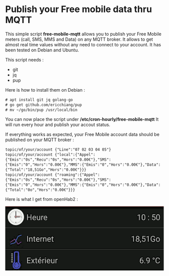 # Publish your Free mobile data thru MQTT

This simple script **free-mobile-mqtt** allows you to publish your Free Mobile meters (call, SMS, MMS and Data) on any MQTT broker.
It allows to get almost real time values without any need to connect to your account.
It has been tested on Debian and Ubuntu.

This script needs :
  * git
  * jq
  * pup

Here is how to install them on Debian :
```
# apt install git jq golang-go
# go get github.com/ericchiang/pup
# mv ~/go/bin/pup /usr/local/bin 
```

You can now place the script under **/etc/cron-hourly/free-mobile-mqtt**
It will run every hour and publish your accout status.

If everything works as expected, your Free Mobile account data should be published on your MQTT broker :
```
topic/of/your/account {"Line":"07 02 03 04 05"}
topic/of/your/account {"local":{"Appel":{"Emis":"0s","Recu":"0s","Hors":"0.00€"},"SMS":{"Emis":"0","Hors":"0.00€"},"MMS":{"Emis":"0","Hors":"0.00€"},"Data":{"Total":"18,51Go","Hors":"0.00€"}}}
topic/of/your/account {"roaming":{"Appel":{"Emis":"0s","Recu":"0s","Hors":"0.00€"},"SMS":{"Emis":"0","Hors":"0.00€"},"MMS":{"Emis":"0","Hors":"0.00€"},"Data":{"Total":"0o","Hors":"0.00€"}}}
```

Here is what I get from openHab2 :

![OpenHab](https://github.com/NicolasBernaerts/debian-scripts/raw/master/free-mobile/openhab.png) 
